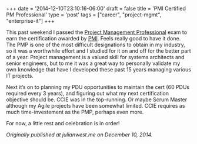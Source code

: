 +++
date = '2014-12-10T23:10:16-06:00'
draft = false
title = 'PMI Certified PM Professional'
type = 'post'
tags = ["career", "project-mgmt", "enterprise-it"]
+++


This past weekend I passed the <a href="http://www.pmi.org/Certification/Project-Management-Professional-PMP.aspx">Project Management Professional</a> exam to earn the certification awarded by <a href="http://www.pmi.org/default.aspx">PMI</a>. Feels really good to have it done. The PMP is one of the most difficult designations to obtain in my industry, so it was a worthwhile effort and I studied for it on and off for the better part of a year. Project management is a valued skill for systems architects and senior engineers, but to me it was a great way to personally validate my own knowledge that have I developed these past 15 years managing various IT projects.<br />
>
Next it’s on to planning my PDU opportunities to maintain the cert (60 PDUs required every 3 years), and figuring out what my next certification objective should be. CCIE was in the top-running. Or maybe Scrum Master although my Agile projects have been somewhat limited. CCIE requires as much time-investement as the PMP, perhaps even more.<br />

For now, a little rest and celebration is in order!<br />

<i>Originally published at julianwest.me on December 10, 2014.</i>